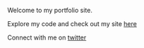 Welcome to my portfolio site. 

Explore my code and check out my site [here](http://www.tarynking.me)

Connect with me on [twitter](https://www.twitter.com/iimkiing)
